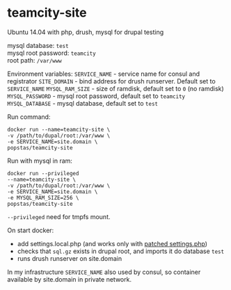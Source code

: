 # teamcity-site
Ubuntu 14.04 with php, drush, mysql for drupal testing

mysql database: `test`  
mysql root password: `teamcity`  
root path: `/var/www`  

Environment variables:
`SERVICE_NAME` - service name for consul and registrator
`SITE_DOMAIN` - bind address for drush runserver. Default set to `SERVICE_NAME`
`MYSQL_RAM_SIZE` - size of ramdisk, default set to `0` (no ramdisk)
`MYSQL_PASSWORD` - mysql root password, default set to `teamcity`
`MYSQL_DATABASE` - mysql database, default set to `test`

Run command:
```
docker run --name=teamcity-site \
-v /path/to/dupal/root:/var/www \
-e SERVICE_NAME=site.domain \
popstas/teamcity-site
```

Run with mysql in ram:
```
docker run --privileged
--name=teamcity-site \
-v /path/to/dupal/root:/var/www \
-e SERVICE_NAME=site.domain \
-e MYSQL_RAM_SIZE=256 \
popstas/teamcity-site
```

`--privileged` need for tmpfs mount.  

On start docker:  
- add settings.local.php (and works only with [patched settings.php](https://gist.github.com/jeffam/1a616d43b0913555b9ef))  
- checks that `sql.gz` exists in drupal root, and imports it do database `test`  
- runs drush runserver on site.domain  

In my infrastructure `SERVICE_NAME` also used by consul, so container available by site.domain in private network.
